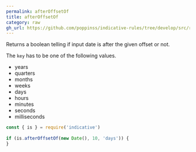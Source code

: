 ```yaml
---
permalink: afterOffsetOf
title: afterOffsetOf
category: raw
gh_url: https://github.com/poppinss/indicative-rules/tree/develop/src/raw/afterOffsetOf.ts
---
```


Returns a boolean telling if input date is after the given
offset or not.
 
The `key` has to be one of the following values.
 
- years
- quarters
- months
- weeks
- days
- hours
- minutes
- seconds
- milliseconds
 
```js
const { is } = require('indicative')
 
if (is.afterOffsetOf(new Date(), 10, 'days')) {
}
```